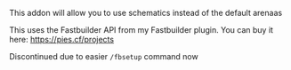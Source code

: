 This addon will allow you to use schematics instead of the default arenaas

This uses the Fastbuilder API from my Fastbuilder plugin. You can buy it here: https://pies.cf/projects

Discontinued due to easier `/fbsetup` command now
